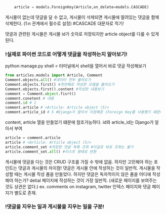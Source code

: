 ```python
    article = models.ForeignKey(Article,on_delete=models.CASCADE) 
```

게시물이 없는데 댓글을 달 수 없고, 게시물이 삭제되면 게시물에 딸려있는 댓글을 함께 삭제한다. (1:n 관계에서 필수로 설정)  #CASCADE 대문자로 적기!

댓글과 관련된 게시물은 게시물 id가 숫자로 저장되지만 article object를 다룰 수 있게 된다.

### !실제로 파이썬 코드로 어떻게 댓글을 작성하는지 알아보기!

python manage.py shell < 터미널에서 shell을 열어서 바로 댓글 작성해보기

``` python
from articles.models import Article, Comment
Comment.objects.all() #데이터 전부 불러오기
Comment.objects.first() #첫번째로 작성한 모델을 불러오기
Comment.objects.first().content #작성한 내용보기
comment = Comment.object.fisrt()
comment.conetent # 내용
comment.id # 1
comment.article # <Article: Article object (5)>
comment.article_id # 5 #Django가 알아서 지정해준 (Foreign Key를 사용했기 때문에)
```

content, article 열을 만들었기 떄문에 참조가능하다. id와 article_id는 Django가 알아서 부여

``` python
article = comment.article
article # <Article: Article object (5)>
article.comment_set #저장한 댓글 목록 조회 #이걸로 바로 조회는 불가
article.comment_set.all() #리스트 형태로 반환
```

게시물에 댓글을 다는 것은 CRUD 구조를 가질 수 밖에 없음. 하지만 고민해야 하는 포인트는 댓글과 게시물의 차이점! 댓글은 게시물 안에 작성하는 것이 일반적. 게시물을 작성할 때는 게시물 작성 폼을 만들었다. 하지만 댓글은 독자적이지 않은 폼을 어디에 작성해야 하는가? detial 페이지에 작성하는 것이 가장 일반적. (새로운 페이지를 보여주는 것도 상관은 없다.) ex. comments on  instagram, twitter 인덱스 페이지와 댓글 페이지가 별도로 존재.

### !댓글을 지우는 일과 게시물을 지우는 일을 구분!

